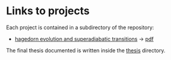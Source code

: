 # Links to projects

Each project is contained in a subdirectory of the repository:

 - [hagedorn evolution and superadiabatic transitions](./hagedorn) -> [pdf](./hagedorn/latexbuild/main_hagedorn.pdf)

The final thesis documented is written inside the [thesis](./thesis) directory.
